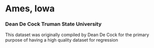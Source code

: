 # Ames, Iowa
### Dean De Cock Truman State University
This dataset was originally compiled by Dean De Cock for the primary purpose of having a high quality dataset for regression
